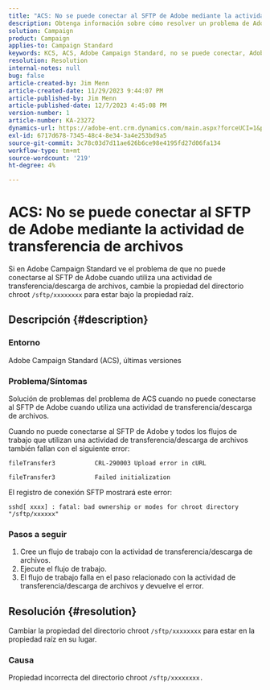 ```yaml
---
title: "ACS: No se puede conectar al SFTP de Adobe mediante la actividad de transferencia de archivos"
description: Obtenga información sobre cómo resolver un problema de Adobe Campaign Standard en el que no puede conectarse al SFTP de Adobe al utilizar una actividad de transferencia/descarga de archivos.
solution: Campaign
product: Campaign
applies-to: Campaign Standard
keywords: KCS, ACS, Adobe Campaign Standard, no se puede conectar, Adobe de SFTP, transferencia de archivos, descarga, error, CRL-290003, cURL, resolución de problemas
resolution: Resolution
internal-notes: null
bug: false
article-created-by: Jim Menn
article-created-date: 11/29/2023 9:44:07 PM
article-published-by: Jim Menn
article-published-date: 12/7/2023 4:45:08 PM
version-number: 1
article-number: KA-23272
dynamics-url: https://adobe-ent.crm.dynamics.com/main.aspx?forceUCI=1&pagetype=entityrecord&etn=knowledgearticle&id=e39cbc69-008f-ee11-8179-6045bd006268
exl-id: 6717d678-7345-48c4-8e34-3a4e253bd9a5
source-git-commit: 3c78c03d7d11ae626b6ce98e4195fd27d06fa134
workflow-type: tm+mt
source-wordcount: '219'
ht-degree: 4%

---
```


# ACS: No se puede conectar al SFTP de Adobe mediante la actividad de transferencia de archivos


Si en Adobe Campaign Standard ve el problema de que no puede conectarse al SFTP de Adobe cuando utiliza una actividad de transferencia/descarga de archivos, cambie la propiedad del directorio chroot `/sftp/xxxxxxxx` para estar bajo la propiedad raíz.

## Descripción {#description}


### Entorno

Adobe Campaign Standard (ACS), últimas versiones



### Problema/Síntomas

Solución de problemas del problema de ACS cuando no puede conectarse al SFTP de Adobe cuando utiliza una actividad de transferencia/descarga de archivos.

Cuando no puede conectarse al SFTP de Adobe y todos los flujos de trabajo que utilizan una actividad de transferencia/descarga de archivos también fallan con el siguiente error:




```
fileTransfer3           CRL-290003 Upload error in cURL 

fileTransfer3           Failed initialization
```




El registro de conexión SFTP mostrará este error:




```
sshd[ xxxx] : fatal: bad ownership or modes for chroot directory "/sftp/xxxxxx"
```






### <b>Pasos a seguir</b>

1. Cree un flujo de trabajo con la actividad de transferencia/descarga de archivos.
2. Ejecute el flujo de trabajo.
3. El flujo de trabajo falla en el paso relacionado con la actividad de transferencia/descarga de archivos y devuelve el error.



## Resolución {#resolution}


Cambiar la propiedad del directorio chroot `/sftp/xxxxxxxx` para estar en la propiedad raíz en su lugar.

### Causa

Propiedad incorrecta del directorio chroot `/sftp/xxxxxxxx. `
